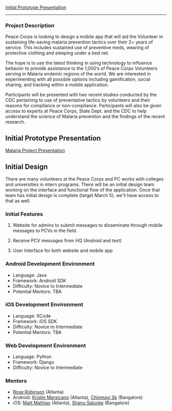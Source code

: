 [Initial Prototype Presentation](http://prezi.com/nw4b5winj4_c/malaria-meds-app/)


***
 
### Project Description
Peace Corps is looking to design a mobile app that will aid the Volunteer in sustaining life-saving malaria prevention tactics over their 2+ years of service. This includes sustained use of preventive meds, wearing of protective clothing and sleeping under a bed net.
 
The hope is to use the latest thinking in using technology to influence behavior to provide assistance to the 1,000’s of Peace Corps Volunteers serving in Malaria endemic regions of the world. We are interested in experimenting with all possible options including gamification, social sharing, and tracking within a mobile application.
 
Participants will be presented with two recent studies conducted by the CDC pertaining to use of preventative tactics by volunteers and their reasons for compliance or non-compliance. Participants will also be given access to experts at Peace Corps, State Dept. and the CDC to help understand the science of Malaria prevention and the findings of the recent research.

## Initial Prototype Presentation
[Malaria Project Presentation](http://prezi.com/nw4b5winj4_c/malaria-meds-app/)

## Initial Design
There are many volunteers at the Peace Corps and PC works with colleges and universities in intern programs.  There will be an initial design team working on the interface and functional flow of the application. Once that team has initial design is complete (target March 5), we'll have access to that as well.

### Initial Features

1. Website for admins to submit messages to disseminate through mobile messages to PCVs in the field. 

2. Receive PCV messages from HQ (Android and text)

3. User Interface for both website and mobile app

### Android Development Environment

* Language: Java 
* Framework: Android SDK
* Difficulty: Novice to Intermediate
* Potential Mentors: TBA

### iOS Development Environment

* Language: XCode
* Framework: iOS SDK
* Difficulty: Novice to Intermediate
* Potential Mentors: TBA

### Web Development Environment
* Language: Python 
* Framework: Django
* Difficulty: Novice to Intermediate

### Mentors
* [Rose Robinson](http://about.me/rosariorobinson) (Atlanta)
* Android: [Kristin Marsicano](https://twitter.com/kristinmars) (Atlanta), [Chinmayi Sk](http://about.me/chinmayisk) (Bangalore)
* iOS: [Matt Mathias](http://www.bignerdranch.com/about_us/nerds/matt_mathias) (Atlanta), [Shanu Salunke](https://www.linkedin.com/in/shanusalunke) (Bangalore)